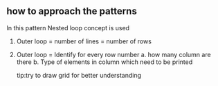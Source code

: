 ## how to approach the patterns

In this pattern Nested loop concept is used

1. Outer loop = number of lines = number of rows

2. Outer loop = Identify for every row number
   a. how many column are there
   b. Type of elements in column which need to be printed

   tip:try to draw grid for better understanding
